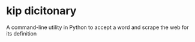 # kip dicitonary
A command-line utility in Python to accept a word and scrape the web for its definition
